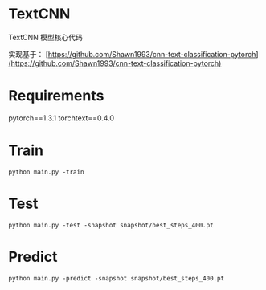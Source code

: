 # TextCNN

TextCNN 模型核心代码

实现基于：
[https://github.com/Shawn1993/cnn-text-classification-pytorch](https://github.com/Shawn1993/cnn-text-classification-pytorch)

# Requirements
pytorch==1.3.1
torchtext==0.4.0


# Train
`python main.py -train`

# Test
`python main.py -test -snapshot snapshot/best_steps_400.pt`

# Predict
`python main.py -predict -snapshot snapshot/best_steps_400.pt`